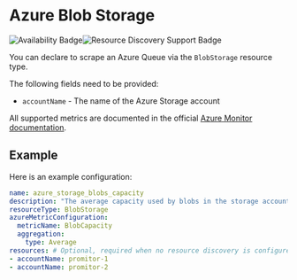 # Azure Blob Storage

![Availability Badge](https://img.shields.io/badge/Available%20Starting-v1.3-green.svg)![Resource Discovery Support Badge](https://img.shields.io/badge/Support%20for%20Resource%20Discovery-No-red.svg)

You can declare to scrape an Azure Queue via the `BlobStorage` resource type.

The following fields need to be provided:

- `accountName` - The name of the Azure Storage account

All supported metrics are documented in the official [Azure Monitor documentation](https://docs.microsoft.com/en-us/azure/azure-monitor/platform/metrics-supported#microsoftstoragestorageaccountsblobservices).

## Example

Here is an example configuration:

```yaml
name: azure_storage_blobs_capacity
description: "The average capacity used by blobs in the storage account"
resourceType: BlobStorage
azureMetricConfiguration:
  metricName: BlobCapacity
  aggregation:
    type: Average
resources: # Optional, required when no resource discovery is configured
- accountName: promitor-1
- accountName: promitor-2
```
